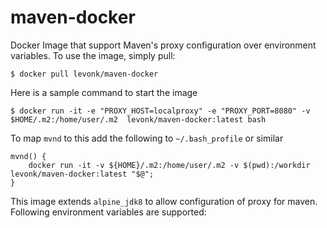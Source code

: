 # maven-docker
Docker Image that support Maven's proxy configuration over environment variables. To use the image, simply pull:
```console
$ docker pull levonk/maven-docker
```
Here is a sample command to start the image
```console
$ docker run -it -e "PROXY_HOST=localproxy" -e "PROXY_PORT=8080" -v $HOME/.m2:/home/user/.m2  levonk/maven-docker:latest bash
```
To map ```mvnd``` to this add the following to ```~/.bash_profile``` or similar
```console
mvnd() {
	docker run -it -v ${HOME}/.m2:/home/user/.m2 -v $(pwd):/workdir levonk/maven-docker:latest "$@";
}
```

This image extends `alpine_jdk8` to allow configuration of proxy for maven. Following environment variables are supported:

